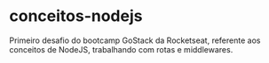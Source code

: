 # conceitos-nodejs
Primeiro desafio do bootcamp GoStack da Rocketseat, referente aos conceitos de NodeJS, trabalhando com rotas e middlewares.
